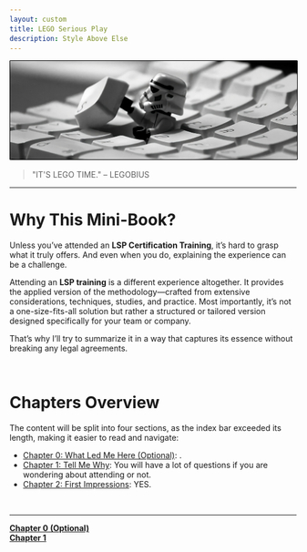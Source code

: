 ```yaml
---
layout: custom
title: LEGO Serious Play
description: Style Above Else
---
```


<img class="myImg" src="../images/headers/black-lego-stormtrooper.png" alt="https://wallpapers.com/wallpapers/lego-star-wars-1920-x-1200-rct4ulve5dbdfj6n.html" style="border: 1px solid #000; border-radius: 1px; padding: 0px; cursor: pointer;">

>"IT'S LEGO TIME." – LEGOBIUS

---

# Why This Mini-Book?

Unless you’ve attended an **LSP Certification Training**, it’s hard to grasp what it truly offers. And even when you do, explaining the experience can be a challenge.

Attending an **LSP training** is a different experience altogether. It provides the applied version of the methodology—crafted from extensive considerations, techniques, studies, and practice. Most importantly, it’s not a one-size-fits-all solution but rather a structured or tailored version designed specifically for your team or company.

That’s why I’ll try to summarize it in a way that captures its essence without breaking any legal agreements.

<br>

# Chapters Overview

The content will be split into four sections, as the index bar exceeded its length, making it easier to read and navigate:

- [Chapter 0: What Led Me Here (Optional)](/pages/lsp-chapter-0): .
- [Chapter 1: Tell Me Why](/pages/lsp-chapter-1): You will have a lot of questions if you are wondering about attending or not.
- [Chapter 2: First Impressions](/pages/lsp-chapter-2): YES.

<br>

---
<div class="ds-button-container">
  <a href="/pages/lsp-chapter-0" class="custom-button left"><strong>Chapter 0 (Optional)</strong></a>
</div>


<div class="ds-button-container">
  <a href="/pages/lsp-chapter-1" class="custom-button left"><strong>Chapter 1</strong></a>
</div>
